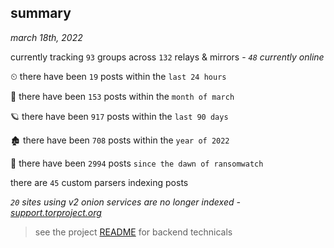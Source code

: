 
## summary
_march 18th, 2022_

currently tracking `93` groups across `132` relays & mirrors - _`48` currently online_

⏲ there have been `19` posts within the `last 24 hours`

🦈 there have been `153` posts within the `month of march`

🪐 there have been `917` posts within the `last 90 days`

🏚 there have been `708` posts within the `year of 2022`

🦕 there have been `2994` posts `since the dawn of ransomwatch`

there are `45` custom parsers indexing posts

_`20` sites using v2 onion services are no longer indexed - [support.torproject.org](https://support.torproject.org/onionservices/v2-deprecation/)_

> see the project [README](https://github.com/thetanz/ransomwatch#ransomwatch--) for backend technicals

